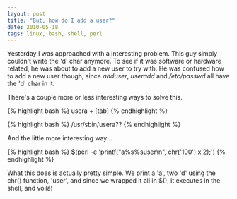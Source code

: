 ```yaml
---
layout: post
title: "But, how do I add a user?"
date: 2010-05-18
tags: linux, bash, shell, perl
---
```


Yesterday I was approached with a interesting problem.
This guy simply couldn't write the 'd' char anymore. To see if it was software
or hardware related, he was about to add a new user to try with. 
He was confused how to add a new user though, since *adduser*, *useradd* and
*/etc/passwd* all have the 'd' char in it.

There's a couple more or less interesting ways to solve this.

{% highlight bash %}
usera + [tab]
{% endhighlight %}

{% highlight bash %}
/usr/sbin/usera??
{% endhighlight %}

And the little more interesting way...

{% highlight bash %}
$(perl -e 'printf("a%s%suser\n",  chr('100') x 2);')
{% endhighlight %}

What this does is actually pretty simple.
We print a 'a', two 'd' using the chr() function, 'user', and since we wrapped it
all in $(), it executes in the shell, and voilá!

